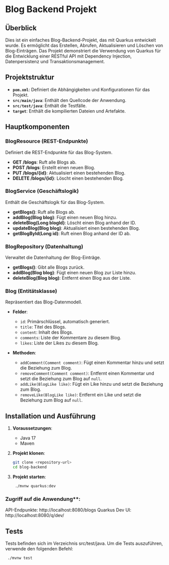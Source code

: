 # Blog Backend Projekt

## Überblick

Dies ist ein einfaches Blog-Backend-Projekt, das mit Quarkus entwickelt wurde. Es ermöglicht das Erstellen, Abrufen, Aktualisieren und Löschen von Blog-Einträgen. Das Projekt demonstriert die Verwendung von Quarkus für die Entwicklung einer RESTful API mit Dependency Injection, Datenpersistenz und Transaktionsmanagement.

## Projektstruktur

- **`pom.xml`**: Definiert die Abhängigkeiten und Konfigurationen für das Projekt.
- **`src/main/java`**: Enthält den Quellcode der Anwendung.
- **`src/test/java`**: Enthält die Testfälle.
- **`target`**: Enthält die kompilierten Dateien und Artefakte.

## Hauptkomponenten

### BlogResource (REST-Endpunkte)
Definiert die REST-Endpunkte für das Blog-System.

- **GET /blogs**: Ruft alle Blogs ab.
- **POST /blogs**: Erstellt einen neuen Blog.
- **PUT /blogs/{id}**: Aktualisiert einen bestehenden Blog.
- **DELETE /blogs/{id}**: Löscht einen bestehenden Blog.

### BlogService (Geschäftslogik)
Enthält die Geschäftslogik für das Blog-System.

- **getBlogs()**: Ruft alle Blogs ab.
- **addBlog(Blog blog)**: Fügt einen neuen Blog hinzu.
- **deleteBlog(Long blogId)**: Löscht einen Blog anhand der ID.
- **updateBlog(Blog blog)**: Aktualisiert einen bestehenden Blog.
- **getBlogById(Long id)**: Ruft einen Blog anhand der ID ab.

### BlogRepository (Datenhaltung)
Verwaltet die Datenhaltung der Blog-Einträge.

- **getBlogs()**: Gibt alle Blogs zurück.
- **addBlog(Blog blog)**: Fügt einen neuen Blog zur Liste hinzu.
- **deleteBlog(Blog blog)**: Entfernt einen Blog aus der Liste.

### Blog (Entitätsklasse)
Repräsentiert das Blog-Datenmodell.

- **Felder**:
  - `id`: Primärschlüssel, automatisch generiert.
  - `title`: Titel des Blogs.
  - `content`: Inhalt des Blogs.
  - `comments`: Liste der Kommentare zu diesem Blog.
  - `likes`: Liste der Likes zu diesem Blog.

- **Methoden**:
  - `addComment(Comment comment)`: Fügt einen Kommentar hinzu und setzt die Beziehung zum Blog.
  - `removeComment(Comment comment)`: Entfernt einen Kommentar und setzt die Beziehung zum Blog auf `null`.
  - `addLike(BlogLike like)`: Fügt ein Like hinzu und setzt die Beziehung zum Blog.
  - `removeLike(BlogLike like)`: Entfernt ein Like und setzt die Beziehung zum Blog auf `null`.

## Installation und Ausführung

1. **Voraussetzungen**:
   - Java 17
   - Maven

2. **Projekt klonen**:
   ```sh
   git clone <repository-url>
   cd blog-backend

3. **Projekt starten**:
   ```sh
    ./mvnw quarkus:dev

### Zugriff auf die Anwendung**:

API-Endpunkte: http://localhost:8080/blogs
Quarkus Dev UI: http://localhost:8080/q/dev/

## Tests
Tests befinden sich im Verzeichnis src/test/java. Um die Tests auszuführen, verwende den folgenden Befehl:
   ```sh
    ./mvnw test